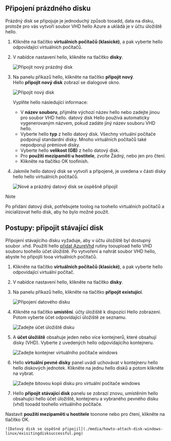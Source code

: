 


## <a name="attach-an-empty-disk"></a>Připojení prázdného disku
Prázdný disk se připojuje je jednoduchý způsob tooadd, data na disku, protože pro vás vytvoří soubor VHD hello Azure a ukládá je v účtu úložiště hello.

1. Klikněte na tlačítko **virtuálních počítačů (klasické)**, a pak vyberte hello odpovídající virtuálních počítačů.

2. V nabídce nastavení hello, klikněte na tlačítko **disky**.

   ![Připojit nový prázdný disk](./media/howto-attach-disk-windows-linux/menudisksattachnew.png)

3. Na panelu příkazů hello, klikněte na tlačítko **připojit nový**.  
    Hello **připojit nový disk** zobrazí se dialogové okno.

    ![Připojit nový disk](./media/howto-attach-disk-windows-linux/newdiskdetail.png)

    Vyplňte hello následující informace:
    - V **název souboru**, přijměte výchozí název hello nebo zadejte jinou pro soubor VHD hello. datový disk Hello používá automaticky vygenerovaným názvem, pokud zadáte jiný název souboru VHD hello.
    - Vyberte hello **typ** z hello datový disk. Všechny virtuální počítače podporují standardní disky. Mnoho virtuálních počítačů také nepodporují prémiové disky.
    - Vyberte hello **velikost (GB)** z hello datový disk.
    - Pro **použití mezipaměti u hostitele**, zvolte Žádný, nebo jen pro čtení.
    - Klikněte na tlačítko OK toofinish.

4. Jakmile hello datový disk se vytvoří a připojené, je uvedena v části disky hello hello virtuálních počítačů.

   ![Nové a prázdný datový disk se úspěšně připojil](./media/howto-attach-disk-windows-linux/newdiskemptysuccessful.png)

> [!NOTE]
> Po přidání datový disk, potřebujete toolog na toohello virtuálních počítačů a inicializovat hello disk, aby ho bylo možné použít.

## <a name="how-to-attach-an-existing-disk"></a>Postupy: připojit stávající disk
Připojení stávajícího disku vyžaduje, aby v účtu úložiště byl dostupný soubor .vhd. Použití hello [přidat AzureVhd](https://msdn.microsoft.com/library/azure/dn495173.aspx) rutiny tooupload hello VHD souboru toohello účet úložiště. Po vytvoření a nahrát soubor VHD hello, abyste ho připojili tooa virtuálních počítačů.

1. Klikněte na tlačítko **virtuálních počítačů (klasické)**, a pak vyberte hello odpovídající virtuální počítač.

2. V nabídce nastavení hello, klikněte na tlačítko **disky**.

3. Na panelu příkazů hello, klikněte na tlačítko **připojit existující**.

    ![Připojení datového disku](./media/howto-attach-disk-windows-linux/menudisksattachexisting.png)

4. Klikněte na tlačítko **umístění**. účty úložiště k dispozici Hello zobrazení. Potom vyberte účet odpovídající úložiště ze seznamu.

    ![Zadejte účet úložiště disku](./media/howto-attach-disk-windows-linux/existdiskstorageaccounts.png)

5. A **účet úložiště** obsahuje jeden nebo více kontejnerů, které obsahují disky (VHD). Vyberte z uvedených hello odpovídajícího kontejneru.

    ![Zadejte kontejner virtuálního počítače windows](./media/howto-attach-disk-windows-linux/existdiskcontainers.png)

6. Hello **virtuální pevné disky** panel uvádí uchovávat v kontejneru hello hello diskových jednotek. Klikněte na jednu hello disků a potom klikněte na vybrat.

    ![Zadejte bitovou kopii disku pro virtuální počítače windows](./media/howto-attach-disk-windows-linux/existdiskvhds.png)

7. Hello **připojit stávající disk** panelu se zobrazí znovu, umístěním hello obsahující hello účet úložiště, kontejneru a vybraného pevného disku (vhd) tooadd toohello virtuálního počítače.

  Nastavit **použití mezipaměti u hostitele** toonone nebo pro čtení, klikněte na tlačítko OK.

    ![Datový disk se úspěšně připojil](./media/howto-attach-disk-windows-linux/exisitingdisksuccessful.png)
